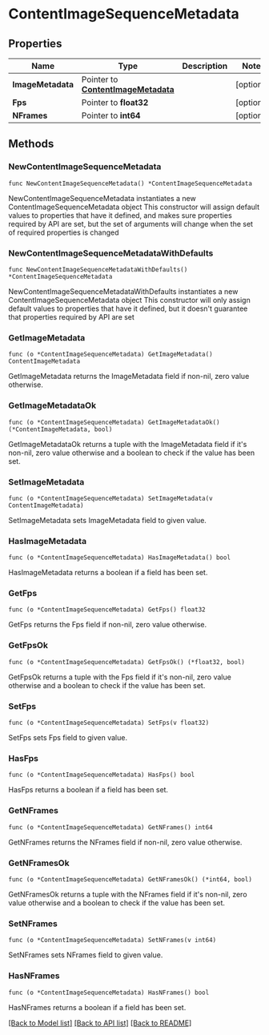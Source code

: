 # ContentImageSequenceMetadata

## Properties

Name | Type | Description | Notes
------------ | ------------- | ------------- | -------------
**ImageMetadata** | Pointer to [**ContentImageMetadata**](ContentImageMetadata.md) |  | [optional] 
**Fps** | Pointer to **float32** |  | [optional] 
**NFrames** | Pointer to **int64** |  | [optional] 

## Methods

### NewContentImageSequenceMetadata

`func NewContentImageSequenceMetadata() *ContentImageSequenceMetadata`

NewContentImageSequenceMetadata instantiates a new ContentImageSequenceMetadata object
This constructor will assign default values to properties that have it defined,
and makes sure properties required by API are set, but the set of arguments
will change when the set of required properties is changed

### NewContentImageSequenceMetadataWithDefaults

`func NewContentImageSequenceMetadataWithDefaults() *ContentImageSequenceMetadata`

NewContentImageSequenceMetadataWithDefaults instantiates a new ContentImageSequenceMetadata object
This constructor will only assign default values to properties that have it defined,
but it doesn't guarantee that properties required by API are set

### GetImageMetadata

`func (o *ContentImageSequenceMetadata) GetImageMetadata() ContentImageMetadata`

GetImageMetadata returns the ImageMetadata field if non-nil, zero value otherwise.

### GetImageMetadataOk

`func (o *ContentImageSequenceMetadata) GetImageMetadataOk() (*ContentImageMetadata, bool)`

GetImageMetadataOk returns a tuple with the ImageMetadata field if it's non-nil, zero value otherwise
and a boolean to check if the value has been set.

### SetImageMetadata

`func (o *ContentImageSequenceMetadata) SetImageMetadata(v ContentImageMetadata)`

SetImageMetadata sets ImageMetadata field to given value.

### HasImageMetadata

`func (o *ContentImageSequenceMetadata) HasImageMetadata() bool`

HasImageMetadata returns a boolean if a field has been set.

### GetFps

`func (o *ContentImageSequenceMetadata) GetFps() float32`

GetFps returns the Fps field if non-nil, zero value otherwise.

### GetFpsOk

`func (o *ContentImageSequenceMetadata) GetFpsOk() (*float32, bool)`

GetFpsOk returns a tuple with the Fps field if it's non-nil, zero value otherwise
and a boolean to check if the value has been set.

### SetFps

`func (o *ContentImageSequenceMetadata) SetFps(v float32)`

SetFps sets Fps field to given value.

### HasFps

`func (o *ContentImageSequenceMetadata) HasFps() bool`

HasFps returns a boolean if a field has been set.

### GetNFrames

`func (o *ContentImageSequenceMetadata) GetNFrames() int64`

GetNFrames returns the NFrames field if non-nil, zero value otherwise.

### GetNFramesOk

`func (o *ContentImageSequenceMetadata) GetNFramesOk() (*int64, bool)`

GetNFramesOk returns a tuple with the NFrames field if it's non-nil, zero value otherwise
and a boolean to check if the value has been set.

### SetNFrames

`func (o *ContentImageSequenceMetadata) SetNFrames(v int64)`

SetNFrames sets NFrames field to given value.

### HasNFrames

`func (o *ContentImageSequenceMetadata) HasNFrames() bool`

HasNFrames returns a boolean if a field has been set.


[[Back to Model list]](../README.md#documentation-for-models) [[Back to API list]](../README.md#documentation-for-api-endpoints) [[Back to README]](../README.md)


